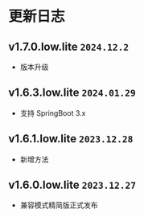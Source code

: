 # 更新日志

## v1.7.0.low.lite `2024.12.2`

- 版本升级

## v1.6.3.low.lite `2024.01.29`

- 支持 SpringBoot 3.x

## v1.6.1.low.lite `2023.12.28`

- 新增方法

## v1.6.0.low.lite `2023.12.27`

- 兼容模式精简版正式发布
